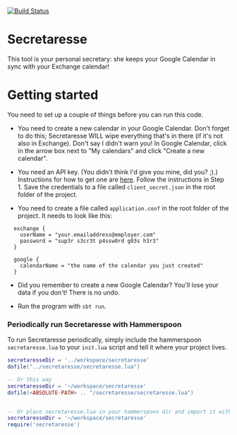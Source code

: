 [![Build Status](https://img.shields.io/travis/jqno/secretaresse.svg?style=plastic)](https://travis-ci.org/jqno/secretaresse)

# Secretaresse

This tool is your personal secretary: she keeps your Google Calendar in sync with your Exchange calendar!

# Getting started

You need to set up a couple of things before you can run this code.

* You need to create a new calendar in your Google Calendar. Don't forget to do this; Secretaresse WILL wipe everything that's in there (if it's not also in Exchange). Don't say I didn't warn you! In Google Calendar, click in the arrow box next to "My calendars" and click "Create a new calendar".

* You need an API key. (You didn't think I'd give you mine, did you? ;).) Instructions for how to get one are [here](https://developers.google.com/google-apps/calendar/quickstart/java). Follow the instructions in Step 1. Save the credentials to a file called `client_secret.json` in the root folder of the project.

* You need to create a file called `application.conf` in the root folder of the project. It needs to look like this:

```
  exchange {
    userName = "your.emailaddress@employer.com"
    password = "sup3r s3cr3t p4ssw0rd g03s h3r3"
  }

  google {
    calendarName = "the name of the calendar you just created"
  }
```

* Did you remember to create a new Google Calendar? You'll lose your data if you don't! There is no undo.

* Run the program with `sbt run`.

### Periodically run Secretaresse with Hammerspoon
To run Secretaresse periodically, simply include the hammerspoon `secretaresse.lua` to your `init.lua` script and tell it where your project lives.
```lua
secretaresseDir = '../workspace/secretaresse'
dofile("../secretaresse/secretaresse.lua")

-- Or this way
secretaresseDir = '~/workspace/secretaresse'
dofile(<ABSOLUTE-PATH> .. "/secretaresse/secretaresse.lua")


-- Or place secretaresse.lua in your hammerspoon dir and import it with:
secretaresseDir = '~/workspace/secretaresse'
require('secretaresse')
```
